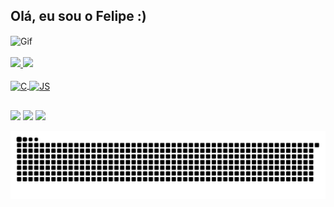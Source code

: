 ## Olá, eu sou o Felipe :)

<div>
  <img align="center" alt="Gif" height="180" width="180" src="https://raw.githubusercontent.com/RaghavK16/RaghavK16/master/octo.gif">
</div>
<br>
<div>
  <a href="https://github.com/Percon12">
  <img height="160em" src="https://github-readme-stats.vercel.app/api?username=Percon12&show_icons=true&theme=chartreuse-dark&include_all_commits=true&count_private=true"/>
  <img height="160em" src="https://github-readme-stats.vercel.app/api/top-langs/?username=Percon12&layout=compact&langs_count=7&theme=chartreuse-dark"/>
</div>
  
  <div style="display: inline_block"><br>
  <img align="center" alt="C" height="30" width="40" src="https://cdn.jsdelivr.net/gh/devicons/devicon/icons/c/c-original.svg">
  <img align="center" alt="JS" height="30" width="40" src="https://cdn.jsdelivr.net/gh/devicons/devicon/icons/javascript/javascript-original.svg">
    
</div>
  
  ##
  
  <div> 
  <a href="https://instagram.com/felipecorreiaandrade" target="_blank"><img src="https://img.shields.io/badge/-Instagram-%23E4405F?style=for-the-badge&logo=instagram&logoColor=white" target="_blank"></a> 
  <a href = "mailto:fcorreiaandrade@gmail.com"><img src="https://img.shields.io/badge/-Gmail-%23333?style=for-the-badge&logo=gmail&logoColor=white" target="_blank"></a>
  <a href="https://www.linkedin.com/in/felipe-correia-andrade-5bb6201b2/" target="_blank"><img src="https://img.shields.io/badge/-LinkedIn-%230077B5?style=for-the-badge&logo=linkedin&logoColor=white" target="_blank"></a>
    
 
  ![Snake animation](https://github.com/Percon12/Percon12/blob/output/github-contribution-grid-snake.svg)
 
</div>
